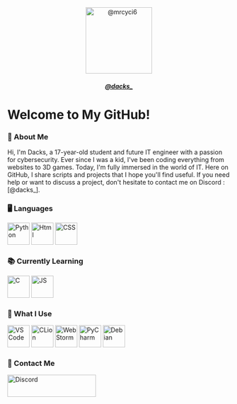 <div align="center">
  <img src="https://avatars.githubusercontent.com/u/114010431?v=4" width="150px" height="150px" alt="@mrcyci6"/>
</div>

<div align="center">
  <h5><a href="https://discord.gg/zNNYDQq3">@dacks_</a></h5>
</div>

# Welcome to My GitHub!

### 🤙 About Me

Hi, I'm Dacks, a 17-year-old student and future IT engineer with a passion for cybersecurity. Ever since I was a kid, I've been coding everything from websites to 3D games. Today, I'm fully immersed in the world of IT. Here on GitHub, I share scripts and projects that I hope you'll find useful. If you need help or want to discuss a project, don't hesitate to contact me on Discord : [@dacks_].

### 🖥️ Languages
<div>
  <img style="width: 50px; height: 50px;" src="https://upload.wikimedia.org/wikipedia/commons/thumb/c/c3/Python-logo-notext.svg/1869px-Python-logo-notext.svg.png" alt="Python">
  <img style="width: 50px; height: 50px;" src="https://cdn-icons-png.flaticon.com/512/732/732212.png" alt="Html">
  <img style="width: 50px; height: 50;" src="https://upload.wikimedia.org/wikipedia/commons/d/d5/CSS3_logo_and_wordmark.svg" alt="CSS">
</div>

### 📚 Currently Learning

<div>
  <img style="width: 50px; height: 50;" src="https://upload.wikimedia.org/wikipedia/commons/1/18/C_Programming_Language.svg" alt="C">
  <img style="width: 50px; height: 50;" src="https://upload.wikimedia.org/wikipedia/commons/thumb/9/99/Unofficial_JavaScript_logo_2.svg/1024px-Unofficial_JavaScript_logo_2.svg.png" alt="JS">
</div>

### 🧰 What I Use

<div>
  <img style="width: 50px; height: 50;" src="https://upload.wikimedia.org/wikipedia/commons/9/9a/Visual_Studio_Code_1.35_icon.svg" alt="VS Code">
  <img style="width: 50px; height: 50;" src="https://imgs.search.brave.com/e0VkNCENisQLQvlReoUQ5jnLTfuurFFdVKVffVBpvdM/rs:fit:860:0:0/g:ce/aHR0cHM6Ly93d3cu/Y29tcGFyYXRpZi1s/b2dpY2llbHMuZnIv/d3AtY29udGVudC91/cGxvYWRzLzIwMjEv/MDYvY2xpb24tYXZp/cy10YXJpZi1hbHRl/cm5hdGl2ZS1jb21w/YXJhdGlmLWxvZ2lj/aWVscy1zYWFzLndl/YnA" alt="CLion">
  <img style="width: 50px; height: 50;" src="https://imgs.search.brave.com/gJK6hcqeVDvmYqPyx-g9ZlG4soYu--awmtspf2457mw/rs:fit:860:0:0/g:ce/aHR0cHM6Ly93YWth/dGltZS5jb20vc3Rh/dGljL2ltZy9lZGl0/b3ItaWNvbnMvd2Vi/c3Rvcm0tMTI4LnBu/Zw" alt="WebStorm">
  <img style="width: 50px; height: 50;" src="https://upload.wikimedia.org/wikipedia/commons/thumb/1/1d/PyCharm_Icon.svg/langfr-1024px-PyCharm_Icon.svg.png" alt="PyCharm">
  <img style="width: 50px; height: 50;" src="https://imgs.search.brave.com/t5Gh4h12EKJUKsBYlQEidsH_O2SyxBPQABqSv3rnPxU/rs:fit:860:0:0/g:ce/aHR0cHM6Ly9icmFu/ZHNsb2dvcy5jb20v/d3AtY29udGVudC91/cGxvYWRzL2ltYWdl/cy9kZWJpYW4tbG9n/by5wbmc" alt="Debian">
</div>

### 📩 Contact Me

<!-- Adding a personal touch or invitation to connect -->
<div>
  <a href="https://discord.gg/zNNYDQq"><img style="width: 200px; height: 50px;" src="https://upload.wikimedia.org/wikipedia/fr/thumb/9/98/Discord_logo.svg/langfr-220px-Discord_logo.svg.png" alt="Discord"></a>
</div>
